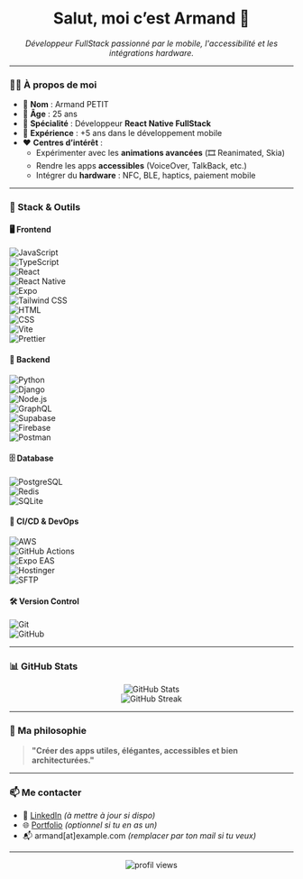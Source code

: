 <h1 align="center">Salut, moi c’est Armand 👋</h1>

<p align="center">
  <em>Développeur FullStack passionné par le mobile, l'accessibilité et les intégrations hardware.</em>
</p>

---

### 👨‍💻 À propos de moi

- 🎯 **Nom** : Armand PETIT  
- 🎂 **Âge** : 25 ans  
- 📱 **Spécialité** : Développeur **React Native FullStack**  
- 🧠 **Expérience** : +5 ans dans le développement mobile  
- ❤️ **Centres d’intérêt** :
  - Expérimenter avec les **animations avancées** (🎞️ Reanimated, Skia)
  - Rendre les apps **accessibles** (VoiceOver, TalkBack, etc.)
  - Intégrer du **hardware** : NFC, BLE, haptics, paiement mobile

---

### 🧰 Stack & Outils

#### 🖥️ Frontend  
![JavaScript](https://img.shields.io/badge/-JavaScript-black?style=flat-square&logo=javascript)  
![TypeScript](https://img.shields.io/badge/-TypeScript-3178c6?style=flat-square&logo=typescript)  
![React](https://img.shields.io/badge/-React-20232a?style=flat-square&logo=react)  
![React Native](https://img.shields.io/badge/-React%20Native-61DAFB?style=flat-square&logo=react)  
![Expo](https://img.shields.io/badge/-Expo-000020?style=flat-square&logo=expo)  
![Tailwind CSS](https://img.shields.io/badge/-Tailwind%20CSS-38B2AC?style=flat-square&logo=tailwind-css)  
![HTML](https://img.shields.io/badge/-HTML5-e34c26?style=flat-square&logo=html5)  
![CSS](https://img.shields.io/badge/-CSS3-1572B6?style=flat-square&logo=css3)  
![Vite](https://img.shields.io/badge/-Vite-646CFF?style=flat-square&logo=vite)  
![Prettier](https://img.shields.io/badge/-Prettier-F7B93E?style=flat-square&logo=prettier)

#### 🧪 Backend  
![Python](https://img.shields.io/badge/-Python-3670A0?style=flat-square&logo=python)  
![Django](https://img.shields.io/badge/-Django-092E20?style=flat-square&logo=django)  
![Node.js](https://img.shields.io/badge/-Node.js-43853D?style=flat-square&logo=node.js)  
![GraphQL](https://img.shields.io/badge/-GraphQL-e535ab?style=flat-square&logo=graphql)  
![Supabase](https://img.shields.io/badge/-Supabase-3ECF8E?style=flat-square&logo=supabase)  
![Firebase](https://img.shields.io/badge/-Firebase-FFCA28?style=flat-square&logo=firebase)  
![Postman](https://img.shields.io/badge/-Postman-FF6C37?style=flat-square&logo=postman)

#### 🗄️ Database  
![PostgreSQL](https://img.shields.io/badge/-PostgreSQL-336791?style=flat-square&logo=postgresql)  
![Redis](https://img.shields.io/badge/-Redis-DC382D?style=flat-square&logo=redis)  
![SQLite](https://img.shields.io/badge/-SQLite-003B57?style=flat-square&logo=sqlite)

#### 🚀 CI/CD & DevOps  
![AWS](https://img.shields.io/badge/-AWS-232F3E?style=flat-square&logo=amazon-aws)  
![GitHub Actions](https://img.shields.io/badge/-GitHub%20Actions-2088FF?style=flat-square&logo=github-actions)  
![Expo EAS](https://img.shields.io/badge/-Expo%20EAS-000?style=flat-square&logo=expo)  
![Hostinger](https://img.shields.io/badge/-Hostinger-673de6?style=flat-square&logo=hostinger)  
![SFTP](https://img.shields.io/badge/-SFTP-222222?style=flat-square)

#### 🛠️ Version Control  
![Git](https://img.shields.io/badge/-Git-F05032?style=flat-square&logo=git)  
![GitHub](https://img.shields.io/badge/-GitHub-181717?style=flat-square&logo=github)

---

### 📊 GitHub Stats

<p align="center">
  <img src="https://github-readme-stats.vercel.app/api?username=armandpetit&show_icons=true&theme=radical" alt="GitHub Stats" />
  <br/>
  <img src="https://streak-stats.demolab.com?user=armandpetit&theme=radical&hide_border=true" alt="GitHub Streak" />
</p>

---

### 🎯 Ma philosophie

> **"Créer des apps utiles, élégantes, accessibles et bien architecturées."**

---

### 📫 Me contacter

- 💼 [LinkedIn](https://www.linkedin.com/in/armandpetit) *(à mettre à jour si dispo)*
- 🌐 [Portfolio](https://armandpetit.dev) *(optionnel si tu en as un)*
- 📬 armand[at]example.com *(remplacer par ton mail si tu veux)*

---

<!-- profile visitors -->
<p align="center">
  <img src="https://komarev.com/ghpvc/?username=armandpetit&label=Profil%20views&color=0e75b6&style=flat" alt="profil views" />
</p>

